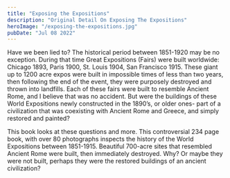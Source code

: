 ```yaml
---
title: "Exposing the Expositions"
description: "Original Detail On Exposing The Expositions"
heroImage: "/exposing-the-expositions.jpg"
pubDate: "Jul 08 2022"
---
```


Have we been lied to? The historical period between 1851-1920 may be no exception. During that time Great Expositions (Fairs) were built worldwide: Chicago 1893, Paris 1900, St. Louis 1904, San Francisco 1915. These giant up to 1200 acre expos were built in impossible times of less than two years, then following the end of the event, they were purposely destroyed and thrown into landfills. Each of these fairs were built to resemble Ancient Rome, and I believe that was no accident. But were the buildings of these World Expositions newly constructed in the 1890’s, or older ones- part of a civilization that was coexisting with Ancient Rome and Greece, and simply restored and painted?

This book looks at these questions and more. This controversial 234 page book, with over 80 photographs inspects the history of the World Expositions between 1851-1915. Beautiful 700-acre sites that resembled Ancient Rome were built, then immediately destroyed. Why? Or maybe they were not built, perhaps they were the restored buildings of an ancient civilization?
